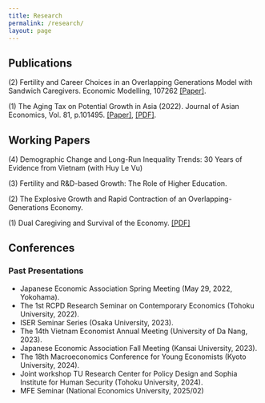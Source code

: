 ```yaml
---
title: Research
permalink: /research/
layout: page
---
```


## Publications

(2) Fertility and Career Choices in an Overlapping Generations Model with Sandwich Caregivers. Economic Modelling, 107262 [[Paper]](https://doi.org/10.1016/j.econmod.2025.107262).

(1) The Aging Tax on Potential Growth in Asia (2022). Journal of Asian Economics, Vol. 81, p.101495. [[Paper]](https://doi.org/10.1016/j.asieco.2022.101495), [[PDF]](https://www.dropbox.com/scl/fi/85aiq8dqzz2n2qy6f6e0q/QTTran_retirement_aging.pdf?rlkey=8ja8bvfr97cbt0xnop2j218mg&st=w5626qhw&dl=0).

## Working Papers

(4) Demographic Change and Long-Run Inequality Trends: 30 Years of Evidence from Vietnam (with Huy Le Vu)

(3) Fertility and R&D-based Growth: The Role of Higher Education.

(2) The Explosive Growth and Rapid Contraction of an Overlapping-Generations Economy. 

(1) Dual Caregiving and Survival of the Economy. [[PDF]](https://www2.econ.tohoku.ac.jp/~PDesign/dp/TUPD-2025-003.pdf)


## Conferences
### Past Presentations

- Japanese Economic Association Spring Meeting (May 29, 2022, Yokohama). 
- The 1st RCPD Research Seminar on Contemporary Economics (Tohoku University, 2022).
- ISER Seminar Series (Osaka University, 2023).
- The 14th Vietnam Economist Annual Meeting (University of Da Nang, 2023).
- Japanese Economic Association Fall Meeting (Kansai University, 2023).
- The 18th Macroeconomics Conference for Young Economists (Kyoto University, 2024).
- Joint workshop TU Research Center for Policy Design and Sophia Institute for Human Security (Tohoku University, 2024).
- MFE Seminar (National Economics University, 2025/02)
